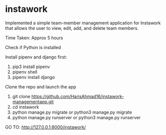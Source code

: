 # instawork

Implemented a simple team-member management application for Instawork that allows the user to view, edit, add, and delete team members.

Time Taken: Approx 5 hours

Check if Python is installed

Install pipenv and django first:
1. pip3 install pipenv
2. pipenv shell
3. pipenv install django

Clone the repo and launch the app
1. git clone https://github.com/HarisAhmad16/instawork-managementapp.git
4. cd instawork
5. python manage.py migrate or python3 manage.py migrate
6. python manage.py runserver or python3 manage.py runserver

GO TO: http://127.0.0.1:8000/instawork/
